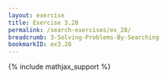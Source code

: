 ```yaml
---
layout: exercise
title: Exercise 3.28
permalink: /search-exercises/ex_28/
breadcrumb: 3-Solving-Problems-By-Searching
bookmarkID: ex3.28
---
```


{% include mathjax_support %}

